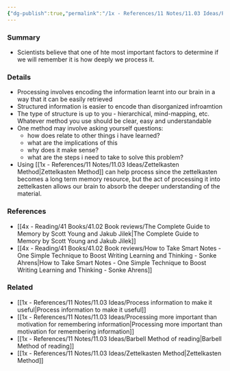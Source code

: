 ```yaml
---
{"dg-publish":true,"permalink":"/1x - References/11 Notes/11.03 Ideas/Process information deeply by having a structured note system/","title":"Process information deeply by having a structured note system","noteIcon":""}
---
```



### Summary
- Scientists believe that one of hte most important factors to determine if we will remember it is how deeply we process it.

### Details
- Processing involves encoding the information learnt into our brain in a way that it can be easily retrieved
- Structured information is easier to encode than disorganized infroamtion
- The type of structure is up to you - hierarchical, mind-mapping, etc. Whatever method you use should be clear, easy and understandable
- One method may involve asking yourself questions:
	- how does relate to other things i have learned?
	- what are the implications of this
	- why does it make sense?
	- what are the steps i need to take to solve this problem?
- Using [[1x - References/11 Notes/11.03 Ideas/Zettelkasten Method\|Zettelkasten Method]] can help process since the zettelkasten becomes a long term memory resource, but the act of processing it into zettelkasten allows our brain to absorb the deeper understanding of the material.

### References
- [[4x - Reading/41 Books/41.02 Book reviews/The Complete Guide to Memory by Scott Young and Jakub Jilek\|The Complete Guide to Memory by Scott Young and Jakub Jilek]] 
- [[4x - Reading/41 Books/41.02 Book reviews/How to Take Smart Notes - One Simple Technique to Boost Writing Learning and Thinking - Sonke Ahrens\|How to Take Smart Notes - One Simple Technique to Boost Writing Learning and Thinking - Sonke Ahrens]]

### Related
- [[1x - References/11 Notes/11.03 Ideas/Process information to make it useful\|Process information to make it useful]]
- [[1x - References/11 Notes/11.03 Ideas/Processing more important than motivation for remembering information\|Processing more important than motivation for remembering information]]
- [[1x - References/11 Notes/11.03 Ideas/Barbell Method of reading\|Barbell Method of reading]]
- [[1x - References/11 Notes/11.03 Ideas/Zettelkasten Method\|Zettelkasten Method]]



